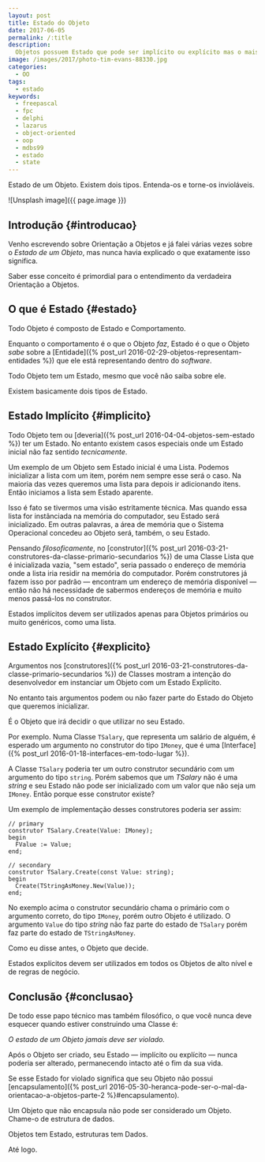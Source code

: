 ```yaml
---
layout: post
title: Estado do Objeto
date: 2017-06-05
permalink: /:title
description:
  Objetos possuem Estado que pode ser implícito ou explícito mas o mais importante é que ele deveria ser inviolável.
image: /images/2017/photo-tim-evans-88330.jpg
categories: 
  - OO
tags:
  - estado
keywords:
  - freepascal
  - fpc
  - delphi
  - lazarus
  - object-oriented
  - oop
  - mdbs99
  - estado
  - state
---
```


Estado de um Objeto. Existem dois tipos. Entenda-os e torne-os invioláveis.

<!--more-->

![Unsplash image]({{ page.image }}) 

## Introdução {#introducao}

Venho escrevendo sobre Orientação a Objetos e já falei  várias vezes sobre o *Estado de um Objeto*, mas nunca havia explicado o que exatamente isso significa.

Saber esse conceito é primordial para o entendimento da verdadeira Orientação a Objetos.

## O que é Estado {#estado}

Todo Objeto é composto de Estado e Comportamento.

Enquanto o comportamento é o que o Objeto *faz*, Estado é o que o Objeto *sabe* sobre a [Entidade]({% post_url 2016-02-29-objetos-representam-entidades %}) que ele está representando dentro do *software*.

Todo Objeto tem um Estado, mesmo que você não saiba sobre ele.

Existem basicamente dois tipos de Estado.

## Estado Implícito {#implicito}

Todo Objeto tem ou [deveria]({% post_url 2016-04-04-objetos-sem-estado %}) ter um Estado. No entanto existem casos especiais onde um Estado inicial não faz sentido *tecnicamente*.

Um exemplo de um Objeto sem Estado inicial é uma Lista. Podemos inicializar a lista com um item, porém nem sempre esse será o caso. Na maioria das vezes queremos uma lista para depois ir adicionando itens. Então iniciamos a lista sem Estado aparente.

Isso é fato se tivermos uma visão estritamente técnica. Mas quando essa lista for instânciada na memória do computador, seu Estado será inicializado. Em outras palavras, a área de memória que o Sistema Operacional concedeu ao Objeto será, também, o seu Estado.

Pensando *filosoficamente*, no
[construtor]({% post_url 2016-03-21-construtores-da-classe-primario-secundarios %}) de uma Classe Lista que é inicializada vazia, "sem estado", seria passado o endereço de memória onde a lista iria residir na memória do computador. Porém construtores já fazem isso por padrão — encontram um endereço de memória disponível — então não há necessidade de sabermos endereços de memória e muito menos passá-los no construtor.

Estados implícitos devem ser utilizados apenas para Objetos primários ou muito genéricos, como uma lista.

## Estado Explícito {#explicito}

Argumentos nos [construtores]({% post_url 2016-03-21-construtores-da-classe-primario-secundarios %}) de Classes mostram a intenção do desenvolvedor em instanciar um Objeto com um Estado Explícito.

No entanto tais argumentos podem ou não fazer parte do Estado do Objeto que queremos inicializar.

É o Objeto que irá decidir o que utilizar no seu Estado.

Por exemplo. Numa Classe `TSalary`, que representa um salário de alguém, é esperado um argumento no construtor do tipo `IMoney`, que é uma [Interface]({% post_url 2016-01-18-interfaces-em-todo-lugar %}).

A Classe `TSalary` poderia ter um outro construtor secundário com um argumento do tipo `string`. Porém sabemos que um *TSalary* não é uma *string* e seu Estado não pode ser inicializado com um valor que não seja um `IMoney`. Então porque esse construtor existe?

Um exemplo de implementação desses construtores poderia ser assim:
    
    // primary
    construtor TSalary.Create(Value: IMoney);
    begin
      FValue := Value;
    end;
    
    // secondary
    construtor TSalary.Create(const Value: string);
    begin
      Create(TStringAsMoney.New(Value));
    end;
    
No exemplo acima o construtor secundário chama o primário com o argumento correto, do tipo `IMoney`, porém outro Objeto é utilizado. O argumento `Value` do tipo *string* não faz parte do estado de `TSalary` porém faz parte do estado de `TStringAsMoney`.

Como eu disse antes, o Objeto que decide.

Estados explícitos devem ser utilizados em todos os Objetos de alto nível e de regras de negócio.

## Conclusão {#conclusao}

De todo esse papo técnico mas também filosófico, o que você nunca deve esquecer quando estiver construindo uma Classe é:

*O estado de um Objeto jamais deve ser violado.*

Após o Objeto ser criado, seu Estado — implícito ou explícito — nunca poderia ser alterado, permanecendo intacto até o fim da sua vida.

Se esse Estado for violado significa que seu Objeto não possui [encapsulamento]({% post_url 2016-05-30-heranca-pode-ser-o-mal-da-orientacao-a-objetos-parte-2 %}#encapsulamento).

Um Objeto que não encapsula não pode ser considerado um Objeto. Chame-o de estrutura de dados.

Objetos tem Estado, estruturas tem Dados.

Até logo.
